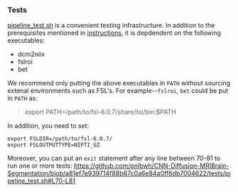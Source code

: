 ### Tests

[pipeline_test.sh](./pipeline_test.sh) is a convenient testing infrastructure.
In addition to the prerequisites mentioned in [instructions](../docs/README.md#installation),
it is depdendent on the following executables:

* dcm2niix
* fslroi
* bet

We recommend only putting the above executables in `PATH` without sourcing extenal environments
such as FSL's. For example--`fslroi`, `bet` could be put in `PATH` as:

> export PATH=/path/to/fsl-6.0.7/share/fsl/bin:$PATH

In addition, you need to set:

```
export FSLDIR=/path/to/fsl-6.0.7/
export FSLOUTPUTTYPE=NIFTI_GZ
```

Moreover, you can put an `exit` statement after any line between 70-81 to run one or more tests:
https://github.com/pnlbwh/CNN-Diffusion-MRIBrain-Segmentation/blob/a81ef7e939714f88b67c0a6e84a0ff6db7004622/tests/pipeline_test.sh#L70-L81

